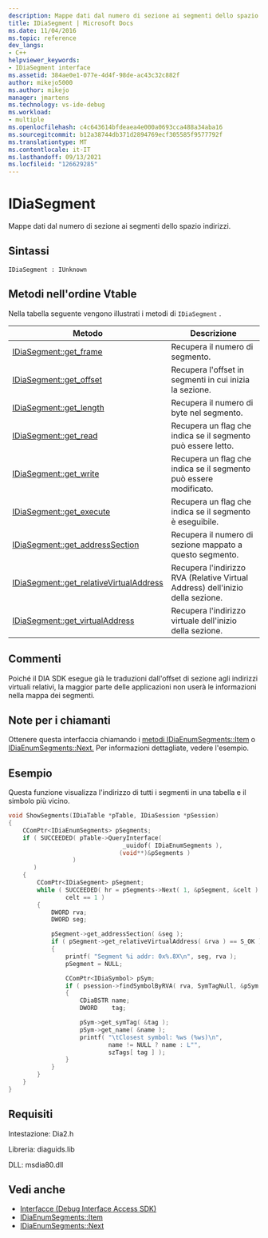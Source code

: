 ```yaml
---
description: Mappe dati dal numero di sezione ai segmenti dello spazio indirizzi.
title: IDiaSegment | Microsoft Docs
ms.date: 11/04/2016
ms.topic: reference
dev_langs:
- C++
helpviewer_keywords:
- IDiaSegment interface
ms.assetid: 384ae0e1-077e-4d4f-98de-ac43c32c882f
author: mikejo5000
ms.author: mikejo
manager: jmartens
ms.technology: vs-ide-debug
ms.workload:
- multiple
ms.openlocfilehash: c4c643614bfdeaea4e000a0693cca488a34aba16
ms.sourcegitcommit: b12a38744db371d2894769ecf305585f9577792f
ms.translationtype: MT
ms.contentlocale: it-IT
ms.lasthandoff: 09/13/2021
ms.locfileid: "126629285"
---
```

# <a name="idiasegment"></a>IDiaSegment
Mappe dati dal numero di sezione ai segmenti dello spazio indirizzi.

## <a name="syntax"></a>Sintassi

```
IDiaSegment : IUnknown
```

## <a name="methods-in-vtable-order"></a>Metodi nell'ordine Vtable
Nella tabella seguente vengono illustrati i metodi di `IDiaSegment` .

|Metodo|Descrizione|
|------------|-----------------|
|[IDiaSegment::get_frame](../../debugger/debug-interface-access/idiasegment-get-frame.md)|Recupera il numero di segmento.|
|[IDiaSegment::get_offset](../../debugger/debug-interface-access/idiasegment-get-offset.md)|Recupera l'offset in segmenti in cui inizia la sezione.|
|[IDiaSegment::get_length](../../debugger/debug-interface-access/idiasegment-get-length.md)|Recupera il numero di byte nel segmento.|
|[IDiaSegment::get_read](../../debugger/debug-interface-access/idiasegment-get-read.md)|Recupera un flag che indica se il segmento può essere letto.|
|[IDiaSegment::get_write](../../debugger/debug-interface-access/idiasegment-get-write.md)|Recupera un flag che indica se il segmento può essere modificato.|
|[IDiaSegment::get_execute](../../debugger/debug-interface-access/idiasegment-get-execute.md)|Recupera un flag che indica se il segmento è eseguibile.|
|[IDiaSegment::get_addressSection](../../debugger/debug-interface-access/idiasegment-get-addresssection.md)|Recupera il numero di sezione mappato a questo segmento.|
|[IDiaSegment::get_relativeVirtualAddress](../../debugger/debug-interface-access/idiasegment-get-relativevirtualaddress.md)|Recupera l'indirizzo RVA (Relative Virtual Address) dell'inizio della sezione.|
|[IDiaSegment::get_virtualAddress](../../debugger/debug-interface-access/idiasegment-get-virtualaddress.md)|Recupera l'indirizzo virtuale dell'inizio della sezione.|

## <a name="remarks"></a>Commenti
Poiché il DIA SDK esegue già le traduzioni dall'offset di sezione agli indirizzi virtuali relativi, la maggior parte delle applicazioni non userà le informazioni nella mappa dei segmenti.

## <a name="notes-for-callers"></a>Note per i chiamanti
Ottenere questa interfaccia chiamando i [metodi IDiaEnumSegments::Item](../../debugger/debug-interface-access/idiaenumsegments-item.md) o [IDiaEnumSegments::Next.](../../debugger/debug-interface-access/idiaenumsegments-next.md) Per informazioni dettagliate, vedere l'esempio.

## <a name="example"></a>Esempio
Questa funzione visualizza l'indirizzo di tutti i segmenti in una tabella e il simbolo più vicino.

```C++
void ShowSegments(IDiaTable *pTable, IDiaSession *pSession)
{
    CComPtr<IDiaEnumSegments> pSegments;
    if ( SUCCEEDED( pTable->QueryInterface(
                                _uuidof( IDiaEnumSegments ),
                               (void**)&pSegments )
                  )
       )
    {
        CComPtr<IDiaSegment> pSegment;
        while ( SUCCEEDED( hr = pSegments->Next( 1, &pSegment, &celt ) ) &&
                celt == 1 )
        {
            DWORD rva;
            DWORD seg;

            pSegment->get_addressSection( &seg );
            if ( pSegment->get_relativeVirtualAddress( &rva ) == S_OK )
            {
                printf( "Segment %i addr: 0x%.8X\n", seg, rva );
                pSegment = NULL;

                CComPtr<IDiaSymbol> pSym;
                if ( psession->findSymbolByRVA( rva, SymTagNull, &pSym ) == S_OK )
                {
                    CDiaBSTR name;
                    DWORD    tag;

                    pSym->get_symTag( &tag );
                    pSym->get_name( &name );
                    printf( "\tClosest symbol: %ws (%ws)\n",
                            name != NULL ? name : L"",
                            szTags[ tag ] );
                }
            }
        }
    }
}
```

## <a name="requirements"></a>Requisiti
Intestazione: Dia2.h

Libreria: diaguids.lib

DLL: msdia80.dll

## <a name="see-also"></a>Vedi anche
- [Interfacce (Debug Interface Access SDK)](../../debugger/debug-interface-access/interfaces-debug-interface-access-sdk.md)
- [IDiaEnumSegments::Item](../../debugger/debug-interface-access/idiaenumsegments-item.md)
- [IDiaEnumSegments::Next](../../debugger/debug-interface-access/idiaenumsegments-next.md)
